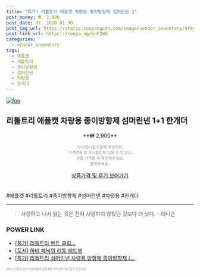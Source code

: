 ```yaml
--- 
title: "특가! 리틀트리 애플캣 차량용 종이방향제 섬머린넨 1" 
post_money: ₩. 2,900 
post_date: dt. 2020.01.30 
post_img_url: https://static.coupangcdn.com/image/vendor_inventory/9f84/35d03dbd16bc80ca0917356cf14528381776435467d3f7f935a4efdc6582.jpg 
post_link_url: https://coupa.ng/bnF2WO 
categories: 
  - vendor_inventory 
tags: 
  - 애플캣 
  - 리틀트리 
  - 종이방향제 
  - 섬머린넨 
  - 차량용 
  - 한개더 
--- 
```

[![foo](https://static.coupangcdn.com/image/vendor_inventory/9f84/35d03dbd16bc80ca0917356cf14528381776435467d3f7f935a4efdc6582.jpg)](https://coupa.ng/bnF2WO) 

## 리틀트리 애플캣 차량용 종이방향제 섬머린넨 1+1 한개더 
<p style="text-align: center;">**₩ 2,900**</p> 
<p style="text-align: center;"><span style="color: #898c8f; font-family: Georgia,Times,serif; font-size: 0.75em;">2020년01월30일에 작성되어, <br>가격변동 및 추가할인이 있을 수 있으니,<br> 상품 가격을 꼭!확인해주세요.<br>행복하세요~</span> 
</p>	 
<div markdown="0" style="text-align: center;"><a href="https://coupa.ng/bnF2WO" class="btn btn--success">상품가격 및 후기 보러가기</a></div> 
<br><br> 
  #애플캣 #리틀트리 #종이방향제 #섬머린넨 #차량용 #한개더 
<hr> 

> 사랑하고 나서 잃는 것은 전혀 사랑하지 않았던 것보다 더 낫다. - 테니슨 


### POWER LINK

* <a href="https://blog.naver.com/santokki14/221790786397" target="_blank">[특가] 리틀트리 벤트 클립...</a>
* <a href="https://blog.naver.com/santokki14/221789934269" target="_blank">[도서] 하비 페닉의 리틀 레드북</a>
* <a href="https://blog.naver.com/santokki14/221790394744" target="_blank">[특가] 리틀트리 섬머린넨 차량용 방향제 종이방향제 (...</a>

<span style="color: #898c8f; font-family: Georgia,Times,serif; font-size: 0.55em;">파트너스활동으로 작성자에게 일정액의 커미션이 제공될수 있습니다.</span> 
